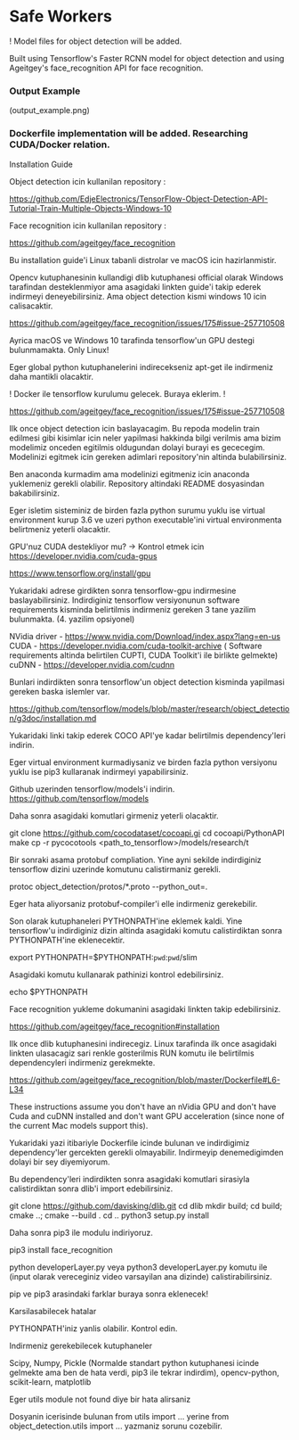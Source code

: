 # Safe Workers

! Model files for object detection will be added. 

Built using Tensorflow's Faster RCNN model for object detection and using Ageitgey's face_recognition API for face recognition.

### Output Example

(output_example.png)

### Dockerfile implementation will be added. Researching CUDA/Docker relation.

Installation Guide 

Object detection icin kullanilan repository : 

https://github.com/EdjeElectronics/TensorFlow-Object-Detection-API-Tutorial-Train-Multiple-Objects-Windows-10

Face recognition icin kullanilan repository :

https://github.com/ageitgey/face_recognition

Bu installation guide'i Linux tabanli distrolar ve macOS icin hazirlanmistir. 

Opencv kutuphanesinin kullandigi dlib kutuphanesi official olarak Windows tarafindan desteklenmiyor ama asagidaki linkten guide'i takip ederek indirmeyi deneyebilirsiniz. Ama object detection kismi windows 10 icin calisacaktir.

https://github.com/ageitgey/face_recognition/issues/175#issue-257710508

Ayrica macOS ve Windows 10 tarafinda tensorflow'un GPU destegi bulunmamakta. Only Linux!

Eger global python kutuphanelerini indirecekseniz apt-get ile indirmeniz daha mantikli olacaktir.

! Docker ile tensorflow kurulumu gelecek. Buraya eklerim. !

https://github.com/ageitgey/face_recognition/issues/175#issue-257710508

Ilk once object detection icin baslayacagim. Bu repoda modelin train edilmesi gibi kisimlar icin neler yapilmasi hakkinda bilgi verilmis ama bizim modelimiz onceden egitilmis  oldugundan dolayi burayi es gececegim. Modelinizi egitmek icin gereken adimlari repository'nin altinda bulabilirsiniz. 

Ben anaconda kurmadim ama modelinizi egitmeniz icin anaconda yuklemeniz gerekli olabilir. Repository altindaki README dosyasindan bakabilirsiniz.

Eger isletim sisteminiz de birden fazla python surumu yuklu ise virtual environment kurup 3.6 ve uzeri python executable'ini virtual environmenta belirtmeniz yeterli olacaktir. 

GPU'nuz CUDA destekliyor mu?  -> Kontrol etmek icin 
https://developer.nvidia.com/cuda-gpus

https://www.tensorflow.org/install/gpu

Yukaridaki adrese girdikten sonra tensorflow-gpu indirmesine baslayabilirsiniz. Indirdiginiz tensorflow versiyonunun software requirements kisminda belirtilmis indirmeniz gereken 3 tane yazilim bulunmakta. (4. yazilim opsiyonel)

NVidia driver  - https://www.nvidia.com/Download/index.aspx?lang=en-us
CUDA - https://developer.nvidia.com/cuda-toolkit-archive ( Software requirements altinda belirtilen CUPTI, CUDA Toolkit'i ile birlikte gelmekte)
cuDNN - https://developer.nvidia.com/cudnn

Bunlari indirdikten sonra tensorflow'un object detection kisminda yapilmasi gereken baska islemler var. 

https://github.com/tensorflow/models/blob/master/research/object_detection/g3doc/installation.md

Yukaridaki linki takip ederek COCO API'ye kadar belirtilmis dependency'leri indirin. 

Eger virtual environment kurmadiysaniz ve birden fazla python versiyonu yuklu ise pip3 kullaranak indirmeyi yapabilirsiniz.

Github uzerinden tensorflow/models'i indirin. https://github.com/tensorflow/models

Daha sonra asagidaki komutlari girmeniz yeterli olacaktir.

git clone https://github.com/cocodataset/cocoapi.gi
cd cocoapi/PythonAPI
make
cp -r pycocotools <path_to_tensorflow>/models/research/t

Bir sonraki asama protobuf compliation. Yine ayni sekilde indirdiginiz tensorflow dizini uzerinde komutunu calistirmaniz gerekli.

protoc object_detection/protos/*.proto --python_out=.

Eger hata aliyorsaniz protobuf-compiler'i elle indirmeniz gerekebilir.

Son olarak kutuphaneleri PYTHONPATH'ine eklemek kaldi. Yine tensorflow'u indirdiginiz dizin altinda asagidaki komutu calistirdiktan sonra PYTHONPATH'ine eklenecektir.

export PYTHONPATH=$PYTHONPATH:`pwd`:`pwd`/slim  

Asagidaki komutu kullanarak pathinizi kontrol edebilirsiniz.

echo $PYTHONPATH

Face recognition yukleme dokumanini asagidaki linkten takip edebilirsiniz.

https://github.com/ageitgey/face_recognition#installation

Ilk once dlib kutuphanesini indirecegiz. Linux tarafinda ilk once asagidaki linkten ulasacagiz sari renkle gosterilmis RUN komutu ile belirtilmis dependencyleri indirmeniz gerekmekte. 

https://github.com/ageitgey/face_recognition/blob/master/Dockerfile#L6-L34

These instructions assume you don't have an nVidia GPU and don't have Cuda and cuDNN installed and don't want GPU acceleration (since none of the current Mac models support this).

Yukaridaki yazi itibariyle Dockerfile icinde bulunan ve indirdigimiz dependency'ler gercekten gerekli olmayabilir. Indirmeyip denemedigimden dolayi bir sey diyemiyorum. 

Bu dependency'leri indirdikten sonra asagidaki komutlari sirasiyla calistirdiktan sonra dlib'i import edebilirsiniz.

git clone https://github.com/davisking/dlib.git
cd dlib
mkdir build; cd build; cmake ..; cmake --build .
cd ..
python3 setup.py install

Daha sonra pip3 ile modulu indiriyoruz.

pip3 install face_recognition

python developerLayer.py veya python3 developerLayer.py komutu ile (input olarak vereceginiz video varsayilan ana dizinde) calistirabilirsiniz.

pip ve pip3 arasindaki farklar buraya sonra eklenecek!

Karsilasabilecek hatalar

PYTHONPATH'iniz yanlis olabilir. Kontrol edin.

Indirmeniz gerekebilecek kutuphaneler

Scipy, Numpy, Pickle (Normalde standart python kutuphanesi icinde gelmekte ama ben de hata verdi, pip3 ile tekrar indirdim), opencv-python, scikit-learn, matplotlib

Eger utils module not found diye bir hata alirsaniz 

Dosyanin icerisinde bulunan
from utils import ... 
yerine 
from object_detection.utils import ... 
yazmaniz sorunu cozebilir.
